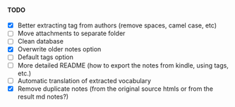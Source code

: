 #### TODO

- [x] Better extracting tag from authors (remove spaces, camel case, etc)
- [ ] Move attachments to separate folder
- [ ] Clean database
- [x] Overwrite older notes option
- [ ] Default tags option
- [ ] More detailed README (how to export the notes from kindle, using tags, etc.)
- [ ] Automatic translation of extracted vocabulary
- [x] Remove duplicate notes (from the original source htmls or from the result md notes?)
